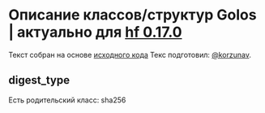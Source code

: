 # Описание классов/структур Golos | актуально для [hf 0.17.0](https://github.com/GolosChain/golos/releases/tag/v0.17.0)
Текст собран на основе [исходного кода](https://github.com/GolosChain/golos/tree/master/libraries/protocol/include/golos/protocol/types.hpp)
Текс подготовил: [@korzunav](https://golos.io/@korzunav).
## digest_type

Есть родительский класс: sha256

